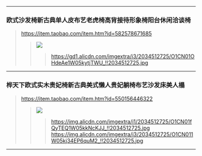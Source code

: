 ### 
>
>>![]()
>>>
---
### 欧式沙发椅新古典单人皮布艺老虎椅高背接待形象椅阳台休闲洽谈椅
>https://item.taobao.com/item.htm?id=582578671685
>>![](https://gd1.alicdn.com/imgextra/i3/2034512725/O1CN01OHdeAe1W05kytjTWU_!!2034512725.jpg_400x400.jpg)
>>>https://gd1.alicdn.com/imgextra/i3/2034512725/O1CN01OHdeAe1W05kytjTWU_!!2034512725.jpg
---
### 桦天下欧式实木贵妃椅新古典美式懒人贵妃躺椅布艺沙发床美人榻
>https://item.taobao.com/item.htm?id=550156446322
>>![](https://gd4.alicdn.com/imgextra/i1/2034512725/O1CN011W05kcQ6qEP2ENY_!!2034512725.jpg_400x400.jpg)
>>>https://img.alicdn.com/imgextra/i1/2034512725/O1CN01fQyTEQ1W05kkNcKJJ_!!2034512725.jpg
https://img.alicdn.com/imgextra/i3/2034512725/O1CN011W05kj34EP6quM2_!!2034512725.jpg
---